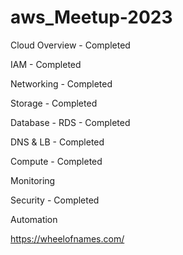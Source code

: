 # aws_Meetup-2023


Cloud Overview     - Completed 

IAM                - Completed

Networking         - Completed

Storage            - Completed

Database - RDS      - Completed

DNS & LB           - Completed

Compute            - Completed


Monitoring 

Security        - Completed

Automation 

https://wheelofnames.com/


